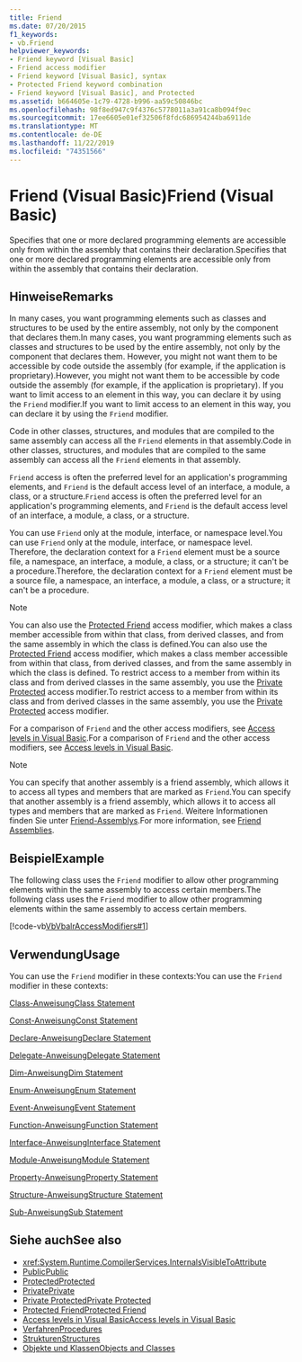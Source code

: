 ```yaml
---
title: Friend
ms.date: 07/20/2015
f1_keywords:
- vb.Friend
helpviewer_keywords:
- Friend keyword [Visual Basic]
- Friend access modifier
- Friend keyword [Visual Basic], syntax
- Protected Friend keyword combination
- Friend keyword [Visual Basic], and Protected
ms.assetid: b664605e-1c79-4728-b996-aa59c50846bc
ms.openlocfilehash: 98f8ed947c9f4376c5778011a3a91ca8b094f9ec
ms.sourcegitcommit: 17ee6605e01ef32506f8fdc686954244ba6911de
ms.translationtype: MT
ms.contentlocale: de-DE
ms.lasthandoff: 11/22/2019
ms.locfileid: "74351566"
---
```

# <a name="friend-visual-basic"></a><span data-ttu-id="05e48-102">Friend (Visual Basic)</span><span class="sxs-lookup"><span data-stu-id="05e48-102">Friend (Visual Basic)</span></span>
<span data-ttu-id="05e48-103">Specifies that one or more declared programming elements are accessible only from within the assembly that contains their declaration.</span><span class="sxs-lookup"><span data-stu-id="05e48-103">Specifies that one or more declared programming elements are accessible only from within the assembly that contains their declaration.</span></span>  
  
## <a name="remarks"></a><span data-ttu-id="05e48-104">Hinweise</span><span class="sxs-lookup"><span data-stu-id="05e48-104">Remarks</span></span>  
 <span data-ttu-id="05e48-105">In many cases, you want programming elements such as classes and structures to be used by the entire assembly, not only by the component that declares them.</span><span class="sxs-lookup"><span data-stu-id="05e48-105">In many cases, you want programming elements such as classes and structures to be used by the entire assembly, not only by the component that declares them.</span></span> <span data-ttu-id="05e48-106">However, you might not want them to be accessible by code outside the assembly (for example, if the application is proprietary).</span><span class="sxs-lookup"><span data-stu-id="05e48-106">However, you might not want them to be accessible by code outside the assembly (for example, if the application is proprietary).</span></span> <span data-ttu-id="05e48-107">If you want to limit access to an element in this way, you can declare it by using the `Friend` modifier.</span><span class="sxs-lookup"><span data-stu-id="05e48-107">If you want to limit access to an element in this way, you can declare it by using the `Friend` modifier.</span></span>  
  
 <span data-ttu-id="05e48-108">Code in other classes, structures, and modules that are compiled to the same assembly can access all the `Friend` elements in that assembly.</span><span class="sxs-lookup"><span data-stu-id="05e48-108">Code in other classes, structures, and modules that are compiled to the same assembly can access all the `Friend` elements in that assembly.</span></span>  
  
 <span data-ttu-id="05e48-109">`Friend` access is often the preferred level for an application's programming elements, and `Friend` is the default access level of an interface, a module, a class, or a structure.</span><span class="sxs-lookup"><span data-stu-id="05e48-109">`Friend` access is often the preferred level for an application's programming elements, and `Friend` is the default access level of an interface, a module, a class, or a structure.</span></span>  
  
 <span data-ttu-id="05e48-110">You can use `Friend` only at the module, interface, or namespace level.</span><span class="sxs-lookup"><span data-stu-id="05e48-110">You can use `Friend` only at the module, interface, or namespace level.</span></span> <span data-ttu-id="05e48-111">Therefore, the declaration context for a `Friend` element must be a source file, a namespace, an interface, a module, a class, or a structure; it can't be a procedure.</span><span class="sxs-lookup"><span data-stu-id="05e48-111">Therefore, the declaration context for a `Friend` element must be a source file, a namespace, an interface, a module, a class, or a structure; it can't be a procedure.</span></span>  

> [!NOTE]
> <span data-ttu-id="05e48-112">You can also use the [Protected Friend](protected-friend.md) access modifier, which makes a class member accessible from within that class, from derived classes, and from the same assembly in which the class is defined.</span><span class="sxs-lookup"><span data-stu-id="05e48-112">You can also use the [Protected Friend](protected-friend.md) access modifier, which makes a class member accessible from within that class, from derived classes, and from the same assembly in which the class is defined.</span></span> <span data-ttu-id="05e48-113">To restrict access to a member from within its class and from derived classes in the same assembly, you use the [Private Protected](private-protected.md) access modifier.</span><span class="sxs-lookup"><span data-stu-id="05e48-113">To restrict access to a member from within its class and from derived classes in the same assembly, you use the [Private Protected](private-protected.md) access modifier.</span></span>

 <span data-ttu-id="05e48-114">For a comparison of `Friend` and the other access modifiers, see [Access levels in Visual Basic](../../../visual-basic/programming-guide/language-features/declared-elements/access-levels.md).</span><span class="sxs-lookup"><span data-stu-id="05e48-114">For a comparison of `Friend` and the other access modifiers, see [Access levels in Visual Basic](../../../visual-basic/programming-guide/language-features/declared-elements/access-levels.md).</span></span>  
  
> [!NOTE]
> <span data-ttu-id="05e48-115">You can specify that another assembly is a friend assembly, which allows it to access all types and members that are marked as `Friend`.</span><span class="sxs-lookup"><span data-stu-id="05e48-115">You can specify that another assembly is a friend assembly, which allows it to access all types and members that are marked as `Friend`.</span></span> <span data-ttu-id="05e48-116">Weitere Informationen finden Sie unter [Friend-Assemblys](../../../standard/assembly/friend.md).</span><span class="sxs-lookup"><span data-stu-id="05e48-116">For more information, see [Friend Assemblies](../../../standard/assembly/friend.md).</span></span>

## <a name="example"></a><span data-ttu-id="05e48-117">Beispiel</span><span class="sxs-lookup"><span data-stu-id="05e48-117">Example</span></span>  
 <span data-ttu-id="05e48-118">The following class uses the `Friend` modifier to allow other programming elements within the same assembly to access certain members.</span><span class="sxs-lookup"><span data-stu-id="05e48-118">The following class uses the `Friend` modifier to allow other programming elements within the same assembly to access certain members.</span></span>  
  
 [!code-vb[VbVbalrAccessModifiers#1](~/samples/snippets/visualbasic/VS_Snippets_VBCSharp/vbvbalraccessmodifiers/vb/class1.vb#1)]  
  
## <a name="usage"></a><span data-ttu-id="05e48-119">Verwendung</span><span class="sxs-lookup"><span data-stu-id="05e48-119">Usage</span></span>  
 <span data-ttu-id="05e48-120">You can use the `Friend` modifier in these contexts:</span><span class="sxs-lookup"><span data-stu-id="05e48-120">You can use the `Friend` modifier in these contexts:</span></span>  
  
 [<span data-ttu-id="05e48-121">Class-Anweisung</span><span class="sxs-lookup"><span data-stu-id="05e48-121">Class Statement</span></span>](../../../visual-basic/language-reference/statements/class-statement.md)  
  
 [<span data-ttu-id="05e48-122">Const-Anweisung</span><span class="sxs-lookup"><span data-stu-id="05e48-122">Const Statement</span></span>](../../../visual-basic/language-reference/statements/const-statement.md)  
  
 [<span data-ttu-id="05e48-123">Declare-Anweisung</span><span class="sxs-lookup"><span data-stu-id="05e48-123">Declare Statement</span></span>](../../../visual-basic/language-reference/statements/declare-statement.md)  
  
 [<span data-ttu-id="05e48-124">Delegate-Anweisung</span><span class="sxs-lookup"><span data-stu-id="05e48-124">Delegate Statement</span></span>](../../../visual-basic/language-reference/statements/delegate-statement.md)  
  
 [<span data-ttu-id="05e48-125">Dim-Anweisung</span><span class="sxs-lookup"><span data-stu-id="05e48-125">Dim Statement</span></span>](../../../visual-basic/language-reference/statements/dim-statement.md)  
  
 [<span data-ttu-id="05e48-126">Enum-Anweisung</span><span class="sxs-lookup"><span data-stu-id="05e48-126">Enum Statement</span></span>](../../../visual-basic/language-reference/statements/enum-statement.md)  
  
 [<span data-ttu-id="05e48-127">Event-Anweisung</span><span class="sxs-lookup"><span data-stu-id="05e48-127">Event Statement</span></span>](../../../visual-basic/language-reference/statements/event-statement.md)  
  
 [<span data-ttu-id="05e48-128">Function-Anweisung</span><span class="sxs-lookup"><span data-stu-id="05e48-128">Function Statement</span></span>](../../../visual-basic/language-reference/statements/function-statement.md)  
  
 [<span data-ttu-id="05e48-129">Interface-Anweisung</span><span class="sxs-lookup"><span data-stu-id="05e48-129">Interface Statement</span></span>](../../../visual-basic/language-reference/statements/interface-statement.md)  
  
 [<span data-ttu-id="05e48-130">Module-Anweisung</span><span class="sxs-lookup"><span data-stu-id="05e48-130">Module Statement</span></span>](../../../visual-basic/language-reference/statements/module-statement.md)  
  
 [<span data-ttu-id="05e48-131">Property-Anweisung</span><span class="sxs-lookup"><span data-stu-id="05e48-131">Property Statement</span></span>](../../../visual-basic/language-reference/statements/property-statement.md)  
  
 [<span data-ttu-id="05e48-132">Structure-Anweisung</span><span class="sxs-lookup"><span data-stu-id="05e48-132">Structure Statement</span></span>](../../../visual-basic/language-reference/statements/structure-statement.md)  
  
 [<span data-ttu-id="05e48-133">Sub-Anweisung</span><span class="sxs-lookup"><span data-stu-id="05e48-133">Sub Statement</span></span>](../../../visual-basic/language-reference/statements/sub-statement.md)  
  
## <a name="see-also"></a><span data-ttu-id="05e48-134">Siehe auch</span><span class="sxs-lookup"><span data-stu-id="05e48-134">See also</span></span>

- <xref:System.Runtime.CompilerServices.InternalsVisibleToAttribute>
- [<span data-ttu-id="05e48-135">Public</span><span class="sxs-lookup"><span data-stu-id="05e48-135">Public</span></span>](../../../visual-basic/language-reference/modifiers/public.md)
- [<span data-ttu-id="05e48-136">Protected</span><span class="sxs-lookup"><span data-stu-id="05e48-136">Protected</span></span>](../../../visual-basic/language-reference/modifiers/protected.md)
- [<span data-ttu-id="05e48-137">Private</span><span class="sxs-lookup"><span data-stu-id="05e48-137">Private</span></span>](../../../visual-basic/language-reference/modifiers/private.md)
- [<span data-ttu-id="05e48-138">Private Protected</span><span class="sxs-lookup"><span data-stu-id="05e48-138">Private Protected</span></span>](./private-protected.md)
- [<span data-ttu-id="05e48-139">Protected Friend</span><span class="sxs-lookup"><span data-stu-id="05e48-139">Protected Friend</span></span>](./protected-friend.md)
- [<span data-ttu-id="05e48-140">Access levels in Visual Basic</span><span class="sxs-lookup"><span data-stu-id="05e48-140">Access levels in Visual Basic</span></span>](../../../visual-basic/programming-guide/language-features/declared-elements/access-levels.md)
- [<span data-ttu-id="05e48-141">Verfahren</span><span class="sxs-lookup"><span data-stu-id="05e48-141">Procedures</span></span>](../../../visual-basic/programming-guide/language-features/procedures/index.md)
- [<span data-ttu-id="05e48-142">Strukturen</span><span class="sxs-lookup"><span data-stu-id="05e48-142">Structures</span></span>](../../../visual-basic/programming-guide/language-features/data-types/structures.md)
- [<span data-ttu-id="05e48-143">Objekte und Klassen</span><span class="sxs-lookup"><span data-stu-id="05e48-143">Objects and Classes</span></span>](../../../visual-basic/programming-guide/language-features/objects-and-classes/index.md)
